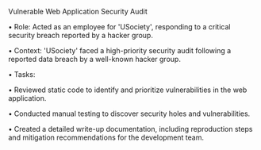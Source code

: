 Vulnerable Web Application Security Audit


• Role: Acted as an employee for 'USociety', responding to a critical security breach reported by a hacker group.


• Context: 'USociety' faced a high-priority security audit following a reported data breach by a well-known hacker group.


• Tasks:

• Reviewed static code to identify and prioritize vulnerabilities in the web application.

• Conducted manual testing to discover security holes and vulnerabilities.

• Created a detailed write-up documentation, including reproduction steps and mitigation recommendations for the development team.
